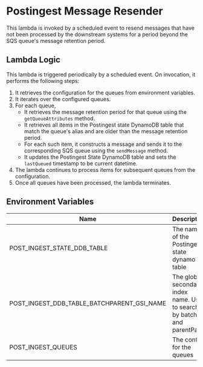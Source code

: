 # Postingest Message Resender

This lambda is invoked by a scheduled event to resend messages that have not been processed by the downstream systems for a period beyond the SQS queue's message retention period.

## Lambda Logic
This lambda is triggered periodically by a scheduled event. On invocation, it performs the following steps:
1. It retrieves the configuration for the queues from environment variables.
2. It iterates over the configured queues.
3. For each queue,
   * It retrieves the message retention period for that queue using the `getQueueAttributes` method.
   * It retrieves all items in the Postingest state DynamoDB table that match the queue's alias and are older than the message retention period.
   * For each such item, it constructs a message and sends it to the corresponding SQS queue using the `sendMessage` method.
   * It updates the Postingest State DynamoDB table and sets the `lastQueued` timestamp to be current datetime.
4. The lambda continues to process items for subsequent queues from the configuration.
5. Once all queues have been processed, the lambda terminates.
 

## Environment Variables

| Name                                       | Description                                                               |
|--------------------------------------------|---------------------------------------------------------------------------|
| POST_INGEST_STATE_DDB_TABLE                | The name of the Postingest state dynamo table                           |
| POST_INGEST_DDB_TABLE_BATCHPARENT_GSI_NAME | The global secondary index name. Used to search by batchId and parentPath |
| POST_INGEST_QUEUES                         | The config for the queues                                                 |
